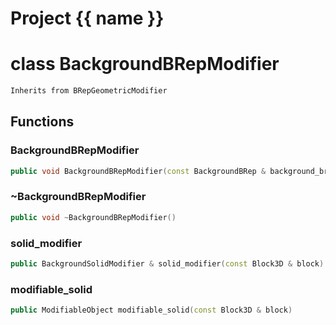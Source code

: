 <script setup>
import {useRoute} from 'vitepress'
const {path} = useRoute()
const tokens = path.split('/')
const words = tokens[2].split('-');
for (let i = 0; i < words.length; i++) {
    words[i] = words[i].charAt(0).toUpperCase() + words[i].slice(1);
    words[i] = words[i].replace('geode', 'Geode')
}
const name = words.join('-');
</script>
# Project {{ name }}

# class BackgroundBRepModifier


```cpp
Inherits from BRepGeometricModifier
```



## Functions

### BackgroundBRepModifier

```cpp
public void BackgroundBRepModifier(const BackgroundBRep & background_brep, BackgroundBRepBuilder & background_builder, BRepBuilder & builder)
```


### ~BackgroundBRepModifier

```cpp
public void ~BackgroundBRepModifier()
```


### solid_modifier

```cpp
public BackgroundSolidModifier & solid_modifier(const Block3D & block)
```


### modifiable_solid

```cpp
public ModifiableObject modifiable_solid(const Block3D & block)
```





